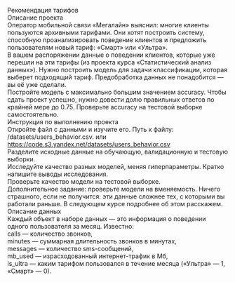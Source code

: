 Рекомендация тарифов <br/>
Описание проекта<br/>
Оператор мобильной связи «Мегалайн» выяснил: многие клиенты пользуются архивными тарифами. Они хотят построить систему, способную проанализировать поведение клиентов и предложить пользователям новый тариф: «Смарт» или «Ультра».<br/>
В вашем распоряжении данные о поведении клиентов, которые уже перешли на эти тарифы (из проекта курса «Статистический анализ данных»). Нужно построить модель для задачи классификации, которая выберет подходящий тариф. Предобработка данных не понадобится — вы её уже сделали.<br/>
Постройте модель с максимально большим значением accuracy. Чтобы сдать проект успешно, нужно довести долю правильных ответов по крайней мере до 0.75. Проверьте accuracy на тестовой выборке самостоятельно.<br/>
Инструкция по выполнению проекта<br/>
Откройте файл с данными и изучите его. Путь к файлу: /datasets/users_behavior.csv. или https://code.s3.yandex.net/datasets/users_behavior.csv<br/>
Разделите исходные данные на обучающую, валидационную и тестовую выборки.<br/>
Исследуйте качество разных моделей, меняя гиперпараметры. Кратко напишите выводы исследования.<br/>
Проверьте качество модели на тестовой выборке.<br/>
Дополнительное задание: проверьте модели на вменяемость. Ничего страшного, если не получится: эти данные сложнее тех, с которыми вы работали раньше. В следующем курсе подробнее об этом расскажем.<br/>
Описание данных<br/>
Каждый объект в наборе данных — это информация о поведении одного пользователя за месяц. Известно:<br/>
сalls — количество звонков,<br/>
minutes — суммарная длительность звонков в минутах,<br/>
messages — количество sms-сообщений,<br/>
mb_used — израсходованный интернет-трафик в Мб,<br/>
is_ultra — каким тарифом пользовался в течение месяца («Ультра» — 1, «Смарт» — 0).<br/>